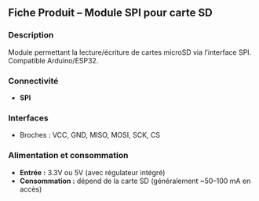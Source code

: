 ##  Fiche Produit – **Module SPI pour carte SD**

### Description

Module permettant la lecture/écriture de cartes microSD via l’interface SPI. Compatible Arduino/ESP32.

### Connectivité

* **SPI**

### Interfaces

* Broches : VCC, GND, MISO, MOSI, SCK, CS

### Alimentation et consommation

* **Entrée :** 3.3V ou 5V (avec régulateur intégré)
* **Consommation :** dépend de la carte SD (généralement \~50–100 mA en accès)
